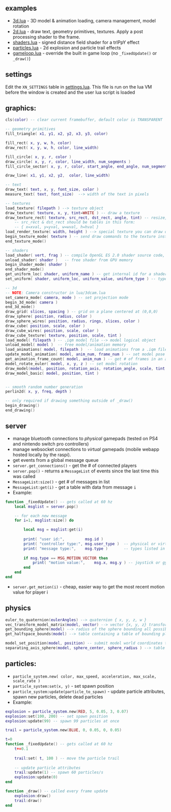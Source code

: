 ## examples

 * [3d.lua](3d.lua) - 3D model & animation loading, camera management, model rotation
 * [2d.lua](2d.lua) - draw text, geometry primitives, textures. Apply a post processing shader to the frame.
 * [shaders.lua](shaders.lua) - signed distance field shader for a trIPpY effect
 * [particles.lua](particles.lua) - 2d explosion and particle trail effects 
 * [gameloop.lua](gameloop.lua) - override the built in game loop (no `_fixedUpdate()` or `_draw()`) 
 
 ## settings

Edit the `XN_SETTINGS` table in [settings.lua](../settings.lua). This file is run on the lua VM before the window is created and the user lua script is loaded

## graphics:  

```lua 
cls(color) -- clear current framebuffer, default color is TRANSPARENT

-- geometry primitives
fill_triangle( x1, y1, x2, y2, x3, y3, color)

fill_rect( x, y, w, h, color)
draw_rect( x, y, w, h, color, line_width)

fill_circle( x, y, r, color )
draw_circle( x, y, r, color, line_width, num_segments )
fill_circle_sector( x, y, r, color, start_angle, end_angle, num_segments )

draw_line( x1, y1, x2, y2,  color, line_width)

-- text
draw_text( text, x, y, font_size, color )
measure_text( text, font_size)  --> width of the text in pixels

-- textures
load_texture( filepath ) --> texture object
draw_texture( texture, x, y, tint=WHITE ) -- draw a texture
draw_texture_rect( texture, src_rect, dst_rect, angle, tint) -- resize, rotate, crop a texture
    -- src_rect & dst_rect should be tables in this form:
    -- { x=xval, y=yval, w=wval, h=hval }
load_render_texture( width, height ) --> special texture you can draw onto
begin_texture_mode( texture ) -- send draw commands to the texture instead of the screen
end_texture_mode() 

-- shaders
load_shader( vert, frag ) -- compile OpenGL ES 2.0 shader source code, return a shader object
unload_shader( shader )   -- free shader from GPU memory
begin_shader_mode( shader )
end_shader_mode()
get_uniform_loc( shader, uniform_name ) -- get internal id for a shader uniform
set_uniform( shader, uniform_loc, uniform_value, uniform_type ) -- types listed in settings.lua

-- 3d
-- NOTE: Camera constructor in lua/3dcam.lua
set_camera_mode( camera, mode ) -- set projection mode
begin_3d_mode( camera ) 
end_3d_mode()
draw_grid( slices, spacing ) -- grid on a plane centered at (0,0,0)
draw_sphere( position, radius, color )
draw_sphere_wires( position, radius, rings, slices, color )
draw_cube( position, scale, color )
draw_cube_wires( position, scale, color )
draw_cube_texture( texture, position, scale, tint )
load_model( filepath ) -- .iqm model file --> model logical object
unload_model( model )  -- free model/animation memory
load_animations( model, filepath )  -- load animations from a .iqm file into a model
update_model_animation( model, anim_num, frame_num ) -- set model pose
get_animation_frame_count( model, anim_num ) -- get # of frames in an animation
model_rotate_euler( model, x, y, z ) -- set model rotation
draw_model(model, position, rotation_axis, rotation_angle, scale, tint )
draw_model_basic( model, position, tint )


-- smooth random number generation
perlin2d( x, y, freq, depth ) 

-- only required if drawing something outside of _draw()
begin_drawing() 
end_drawing()
```

## server
* manage bluetooth connections to *physical* gamepads (tested on PS4 and nintendo switch pro controllers) 
* manage websocket connections to *virtual* gamepads (mobile webapp hosted locally by the raspi). 
* get events from a global message queue 
* `server.get_connections()` - get the # of connected players
* `server.pop()` - returns a `MessageList` of events since the last time this was called
* `MessageList:size()` - get # of messages in list
* `MessageList:get(i)` - get a table with data from message `i`
* Example:
```lua
function _fixedUpdate() -- gets called at 60 hz
    local msglist = server.pop() 

    -- for each new message
    for i=1, msglist:size() do  

        local msg = msglist:get(i)
        
        print( "user id:",         msg.id )    
        print( "controller type:", msg.user_type )  -- physical or virtual gamepad
        print( "message type:",    msg.type )       -- types listed in settings.lua
        
        if msg.type == MSG_MOTION_VECTOR then 
            print( "motion value:",    msg.x, msg.y ) -- joystick or gyroscope value
        end     
    end
end
```    
* `server.get_motion(i)` - cheap, easier way to get the most recent motion value for player i        

## physics 

```lua 
euler_to_quaternion(eulerAngles) --> quaternion { x, y, z, w }
vec_transform_model_matrix(model, vector) --> vector {x, y, z} transformed by model's transformation matrix
get_bounding_sphere(model) --> radius of the sphere bounding all possible rotations of model
get_halfspace_bounds(model) --> table containing a table of bounding planes { point, normal } for each convex mesh in model

model_set_position(model, position) -- submit model world coordinates to collision system
separating_axis_sphere(model, sphere_center, sphere_radius ) --> table containing tables of collision results { d, s = { point, normal } } between the sphere and all loaded models

```

## particles:
* `particle_system.new( color, max_speed, acceleration, max_scale, scale_rate )`
* `particle_system:set(x, y)` - set spawn position
* `particle_system:update(particle_to_spawn)` - update particle attributes, spawn new particles, delete dead particles    
* Example:
```lua
explosion = particle_system.new(RED, 5, 0.05, 3, 0.07)
explosion:set(100, 200) -- set spawn position
explosion:update(99) -- spawn 99 particles at once

trail = particle_system.new(BLUE, 0, 0.05, 0, 0.05)

t=0
function _fixedUpdate() -- gets called at 60 hz
    t+=0.1
    
    trail:set( t, 100 ) -- move the particle trail
    
    -- update particle attributes 
    trail:update(1) -- spawn 60 particles/s 
    explosion:update(0)
end

function _draw() -- called every frame update
    explosion:draw()
    trail:draw()
end
```